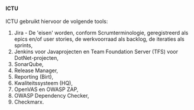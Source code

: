 #### ICTU

ICTU gebruikt hiervoor de volgende tools:

1. Jira - De 'eisen' worden, conform Scrumterminologie, geregistreerd als epics en/of user stories, de werkvoorraad als backlog, de iteraties als sprints,
2. Jenkins voor Javaprojecten en Team Foundation Server (TFS) voor DotNet-projecten,
3. SonarQube,
4. Release Manager,
5. Reporting (Birt),
6. Kwaliteitssysteem (HQ),
7. OpenVAS en OWASP ZAP,
8. OWASP Dependency Checker,
9. Checkmarx.
